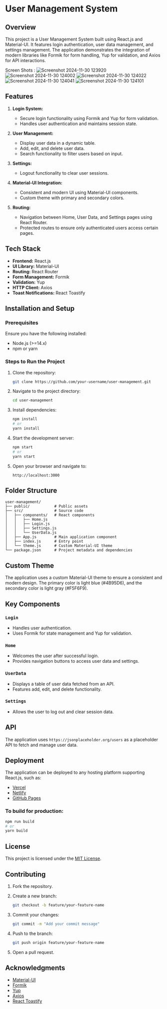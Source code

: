 # User Management System

## Overview
This project is a User Management System built using React.js and Material-UI. It features login authentication, user data management, and settings management. The application demonstrates the integration of modern libraries like Formik for form handling, Yup for validation, and Axios for API interactions.

Screen Shots : ![Screenshot 2024-11-30 123920](https://github.com/user-attachments/assets/785cba0a-9241-4f55-b5a7-b71e89b0b1e7)
               ![Screenshot 2024-11-30 124002](https://github.com/user-attachments/assets/075e3184-f809-4d33-86e6-e4aae7c4f5a3)
               ![Screenshot 2024-11-30 124022](https://github.com/user-attachments/assets/1b877352-049d-45f8-916e-4b47cf8c5e36)
               ![Screenshot 2024-11-30 124041](https://github.com/user-attachments/assets/c036212b-ceb3-42d4-8acd-fe28f106411e)
               ![Screenshot 2024-11-30 124101](https://github.com/user-attachments/assets/bbadeaab-ff1f-4b47-8607-a50880593554)







## Features

1. **Login System:**
   - Secure login functionality using Formik and Yup for form validation.
   - Handles user authentication and maintains session state.

2. **User Management:**
   - Display user data in a dynamic table.
   - Add, edit, and delete user data.
   - Search functionality to filter users based on input.

3. **Settings:**
   - Logout functionality to clear user sessions.

4. **Material-UI Integration:**
   - Consistent and modern UI using Material-UI components.
   - Custom theme with primary and secondary colors.

5. **Routing:**
   - Navigation between Home, User Data, and Settings pages using React Router.
   - Protected routes to ensure only authenticated users access certain pages.

## Tech Stack

- **Frontend:** React.js
- **UI Library:** Material-UI
- **Routing:** React Router
- **Form Management:** Formik
- **Validation:** Yup
- **HTTP Client:** Axios
- **Toast Notifications:** React Toastify

## Installation and Setup

### Prerequisites

Ensure you have the following installed:

- Node.js (>=14.x)
- npm or yarn

### Steps to Run the Project

1. Clone the repository:

   ```bash
   git clone https://github.com/your-username/user-management.git
   ```

2. Navigate to the project directory:

   ```bash
   cd user-management
   ```

3. Install dependencies:

   ```bash
   npm install
   # or
   yarn install
   ```

4. Start the development server:

   ```bash
   npm start
   # or
   yarn start
   ```

5. Open your browser and navigate to:

   ```
   http://localhost:3000
   ```

## Folder Structure

```
user-management/
├── public/           # Public assets
├── src/              # Source code
│   ├── components/   # React components
│   │   ├── Home.js
│   │   ├── Login.js
│   │   ├── Settings.js
│   │   └── UserData.js
│   ├── App.js        # Main application component
│   ├── index.js      # Entry point
│   └── theme.js      # Custom Material-UI theme
└── package.json      # Project metadata and dependencies
```

## Custom Theme
The application uses a custom Material-UI theme to ensure a consistent and modern design. The primary color is light blue (#4B95D6), and the secondary color is light gray (#F5F6F9).

## Key Components

### `Login`
- Handles user authentication.
- Uses Formik for state management and Yup for validation.

### `Home`
- Welcomes the user after successful login.
- Provides navigation buttons to access user data and settings.

### `UserData`
- Displays a table of user data fetched from an API.
- Features add, edit, and delete functionality.

### `Settings`
- Allows the user to log out and clear session data.

## API
The application uses `https://jsonplaceholder.org/users` as a placeholder API to fetch and manage user data.

## Deployment
The application can be deployed to any hosting platform supporting React.js, such as:

- [Vercel](https://vercel.com/)
- [Netlify](https://www.netlify.com/)
- [GitHub Pages](https://pages.github.com/)

### To build for production:

```bash
npm run build
# or
yarn build
```

## License
This project is licensed under the [MIT License](LICENSE).

## Contributing

1. Fork the repository.
2. Create a new branch:

   ```bash
   git checkout -b feature/your-feature-name
   ```

3. Commit your changes:

   ```bash
   git commit -m "Add your commit message"
   ```

4. Push to the branch:

   ```bash
   git push origin feature/your-feature-name
   ```

5. Open a pull request.

## Acknowledgments

- [Material-UI](https://mui.com/)
- [Formik](https://formik.org/)
- [Yup](https://github.com/jquense/yup)
- [Axios](https://axios-http.com/)
- [React Toastify](https://fkhadra.github.io/react-toastify/)

